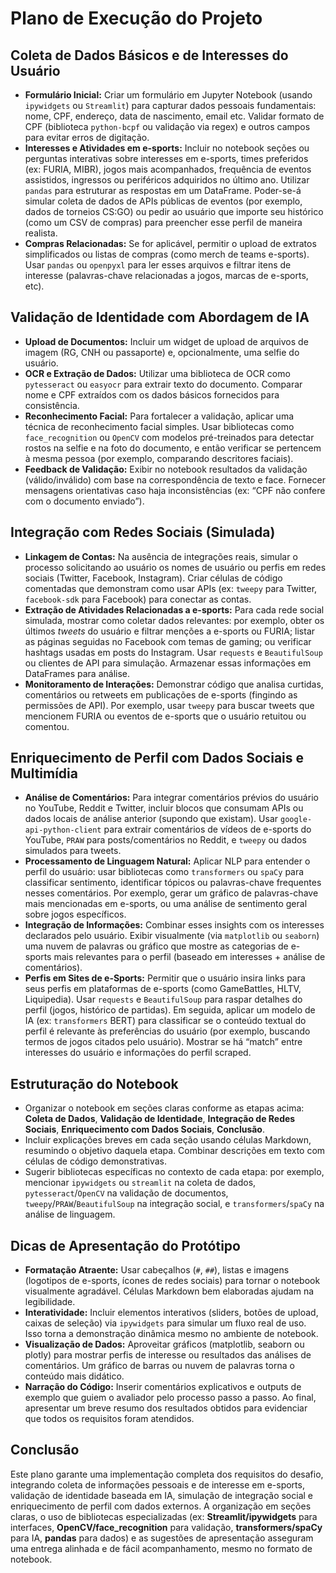 # Plano de Execução do Projeto

## Coleta de Dados Básicos e de Interesses do Usuário  
- **Formulário Inicial:** Criar um formulário em Jupyter Notebook (usando `ipywidgets` ou `Streamlit`) para capturar dados pessoais fundamentais: nome, CPF, endereço, data de nascimento, email etc. Validar formato de CPF (biblioteca `python-bcpf` ou validação via regex) e outros campos para evitar erros de digitação.  
- **Interesses e Atividades em e-sports:** Incluir no notebook seções ou perguntas interativas sobre interesses em e-sports, times preferidos (ex: FURIA, MIBR), jogos mais acompanhados, frequência de eventos assistidos, ingressos ou periféricos adquiridos no último ano. Utilizar `pandas` para estruturar as respostas em um DataFrame. Poder-se-á simular coleta de dados de APIs públicas de eventos (por exemplo, dados de torneios CS:GO) ou pedir ao usuário que importe seu histórico (como um CSV de compras) para preencher esse perfil de maneira realista.  
- **Compras Relacionadas:** Se for aplicável, permitir o upload de extratos simplificados ou listas de compras (como merch de teams e-sports). Usar `pandas` ou `openpyxl` para ler esses arquivos e filtrar itens de interesse (palavras-chave relacionadas a jogos, marcas de e-sports, etc).  

## Validação de Identidade com Abordagem de IA  
- **Upload de Documentos:** Incluir um widget de upload de arquivos de imagem (RG, CNH ou passaporte) e, opcionalmente, uma selfie do usuário.  
- **OCR e Extração de Dados:** Utilizar uma biblioteca de OCR como `pytesseract` ou `easyocr` para extrair texto do documento. Comparar nome e CPF extraídos com os dados básicos fornecidos para consistência.  
- **Reconhecimento Facial:** Para fortalecer a validação, aplicar uma técnica de reconhecimento facial simples. Usar bibliotecas como `face_recognition` ou `OpenCV` com modelos pré-treinados para detectar rostos na selfie e na foto do documento, e então verificar se pertencem à mesma pessoa (por exemplo, comparando descritores faciais).  
- **Feedback de Validação:** Exibir no notebook resultados da validação (válido/inválido) com base na correspondência de texto e face. Fornecer mensagens orientativas caso haja inconsistências (ex: “CPF não confere com o documento enviado”).  

## Integração com Redes Sociais (Simulada)  
- **Linkagem de Contas:** Na ausência de integrações reais, simular o processo solicitando ao usuário os nomes de usuário ou perfis em redes sociais (Twitter, Facebook, Instagram). Criar células de código comentadas que demonstram como usar APIs (ex: `tweepy` para Twitter, `facebook-sdk` para Facebook) para conectar as contas.  
- **Extração de Atividades Relacionadas a e-sports:** Para cada rede social simulada, mostrar como coletar dados relevantes: por exemplo, obter os últimos *tweets* do usuário e filtrar menções a e-sports ou FURIA; listar as páginas seguidas no Facebook com temas de gaming; ou verificar hashtags usadas em posts do Instagram. Usar `requests` e `BeautifulSoup` ou clientes de API para simulação. Armazenar essas informações em DataFrames para análise.  
- **Monitoramento de Interações:** Demonstrar código que analisa curtidas, comentários ou retweets em publicações de e-sports (fingindo as permissões de API). Por exemplo, usar `tweepy` para buscar tweets que mencionem FURIA ou eventos de e-sports que o usuário retuitou ou comentou.  

## Enriquecimento de Perfil com Dados Sociais e Multimídia  
- **Análise de Comentários:** Para integrar comentários prévios do usuário no YouTube, Reddit e Twitter, incluir blocos que consumam APIs ou dados locais de análise anterior (supondo que existam). Usar `google-api-python-client` para extrair comentários de vídeos de e-sports do YouTube, `PRAW` para posts/comentários no Reddit, e `tweepy` ou dados simulados para tweets.  
- **Processamento de Linguagem Natural:** Aplicar NLP para entender o perfil do usuário: usar bibliotecas como `transformers` ou `spaCy` para classificar sentimento, identificar tópicos ou palavras-chave frequentes nesses comentários. Por exemplo, gerar um gráfico de palavras-chave mais mencionadas em e-sports, ou uma análise de sentimento geral sobre jogos específicos.  
- **Integração de Informações:** Combinar esses insights com os interesses declarados pelo usuário. Exibir visualmente (via `matplotlib` ou `seaborn`) uma nuvem de palavras ou gráfico que mostre as categorias de e-sports mais relevantes para o perfil (baseado em interesses + análise de comentários).  
- **Perfis em Sites de e-Sports:** Permitir que o usuário insira links para seus perfis em plataformas de e-sports (como GameBattles, HLTV, Liquipedia). Usar `requests` e `BeautifulSoup` para raspar detalhes do perfil (jogos, histórico de partidas). Em seguida, aplicar um modelo de IA (ex: `transformers` BERT) para classificar se o conteúdo textual do perfil é relevante às preferências do usuário (por exemplo, buscando termos de jogos citados pelo usuário). Mostrar se há “match” entre interesses do usuário e informações do perfil scraped.  

## Estruturação do Notebook  
- Organizar o notebook em seções claras conforme as etapas acima: **Coleta de Dados**, **Validação de Identidade**, **Integração de Redes Sociais**, **Enriquecimento com Dados Sociais**, **Conclusão**.  
- Incluir explicações breves em cada seção usando células Markdown, resumindo o objetivo daquela etapa. Combinar descrições em texto com células de código demonstrativas.  
- Sugerir bibliotecas específicas no contexto de cada etapa: por exemplo, mencionar `ipywidgets` ou `streamlit` na coleta de dados, `pytesseract`/`OpenCV` na validação de documentos, `tweepy`/`PRAW`/`BeautifulSoup` na integração social, e `transformers`/`spaCy` na análise de linguagem.  

## Dicas de Apresentação do Protótipo  
- **Formatação Atraente:** Usar cabeçalhos (`#`, `##`), listas e imagens (logotipos de e-sports, ícones de redes sociais) para tornar o notebook visualmente agradável. Células Markdown bem elaboradas ajudam na legibilidade.  
- **Interatividade:** Incluir elementos interativos (sliders, botões de upload, caixas de seleção) via `ipywidgets` para simular um fluxo real de uso. Isso torna a demonstração dinâmica mesmo no ambiente de notebook.  
- **Visualização de Dados:** Aproveitar gráficos (matplotlib, seaborn ou plotly) para mostrar perfis de interesse ou resultados das análises de comentários. Um gráfico de barras ou nuvem de palavras torna o conteúdo mais didático.  
- **Narração do Código:** Inserir comentários explicativos e outputs de exemplo que guiem o avaliador pelo processo passo a passo. Ao final, apresentar um breve resumo dos resultados obtidos para evidenciar que todos os requisitos foram atendidos.  

## Conclusão  
Este plano garante uma implementação completa dos requisitos do desafio, integrando coleta de informações pessoais e de interesse em e-sports, validação de identidade baseada em IA, simulação de integração social e enriquecimento de perfil com dados externos. A organização em seções claras, o uso de bibliotecas especializadas (ex: **Streamlit/ipywidgets** para interfaces, **OpenCV/face_recognition** para validação, **transformers/spaCy** para IA, **pandas** para dados) e as sugestões de apresentação asseguram uma entrega alinhada e de fácil acompanhamento, mesmo no formato de notebook.
